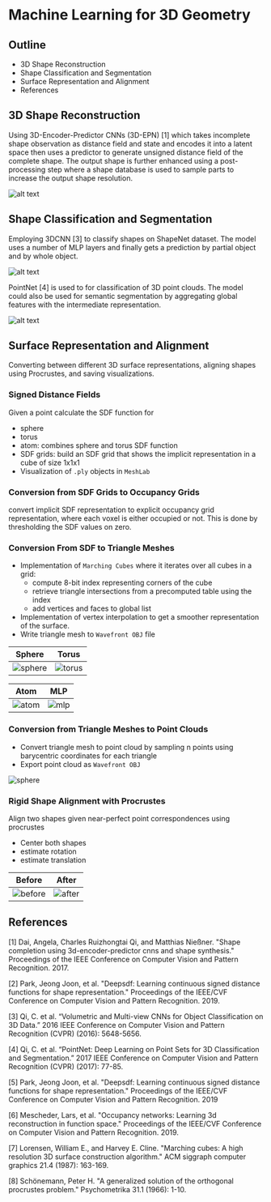 # Machine Learning for 3D Geometry

## Outline

- 3D Shape Reconstruction
- Shape Classification and Segmentation
- Surface Representation and Alignment
- References

## 3D Shape Reconstruction

Using 3D-Encoder-Predictor CNNs (3D-EPN) [1] which takes incomplete shape observation as distance field and state and encodes it into a latent space then uses a predictor to generate unsigned distance field of the complete shape. The output shape is further enhanced using a post-processing step where a shape database is used to sample parts to increase the output shape resolution.

![alt text](E3/exercise_3/images/3depn_teaser.png)

## Shape Classification and Segmentation

Employing 3DCNN [3] to classify shapes on ShapeNet dataset. The model uses a number of MLP layers and finally gets a prediction by partial object and by whole object.

![alt text](E2/exercise_2/images/3dcnn.png)

PointNet [4] is used to for classification of 3D point clouds. The model could also be used for semantic segmentation by aggregating global features with the intermediate representation.

![alt text](E2/exercise_2/images/pointnet.png)

## Surface Representation and Alignment

Converting between different 3D surface representations, aligning shapes using Procrustes, and saving visualizations.

### Signed Distance Fields

Given a point calculate the SDF function for

- sphere
- torus
- atom: combines sphere and torus SDF function
- SDF grids: build an SDF grid that shows the implicit representation in a cube of size 1x1x1
- Visualization of `.ply` objects in `MeshLab`

### Conversion from SDF Grids to Occupancy Grids

convert implicit SDF representation to explicit occupancy grid representation, where each voxel is either occupied or not. This is done by thresholding the SDF values on zero.

### Conversion From SDF to Triangle Meshes

- Implementation of `Marching Cubes` where it iterates over all cubes in a grid:
  - compute 8-bit index representing corners of the cube
  - retrieve triangle intersections from a precomputed table using the index
  - add vertices and faces to global list
- Implementation of vertex interpolation to get a smoother representation of the surface.
- Write triangle mesh to `Wavefront OBJ` file

Sphere            |  Torus
:-------------------------:|:-------------------------:
![sphere](./E1/images/marching-cubes-sphere.png) | ![torus](./E1/images/marching-cubes-torus.png)

Atom            |  MLP
:-------------------------:|:-------------------------:
![atom](./E1/images/marching-cubes-atom.png) | ![mlp](./E1/images/marching-cubes-mlp.png)

### Conversion from Triangle Meshes to Point Clouds

- Convert triangle mesh to point cloud by sampling n points using barycentric coordinates for each triangle
- Export point cloud as `Wavefront OBJ`

![sphere](./E1/images/atom-point-cloud.png)

### Rigid Shape Alignment with Procrustes

Align two shapes given near-perfect point correspondences using procrustes

- Center both shapes
- estimate rotation
- estimate translation

Before            |  After
:-------------------------:|:-------------------------:
![before](./E1/images/alignment-before.png) | ![after](./E1/images/alignment-after.png)

## References

[1] Dai, Angela, Charles Ruizhongtai Qi, and Matthias Nießner. "Shape completion using 3d-encoder-predictor cnns and shape synthesis." Proceedings of the IEEE Conference on Computer Vision and Pattern Recognition. 2017.

[2] Park, Jeong Joon, et al. "Deepsdf: Learning continuous signed distance functions for shape representation." Proceedings of the IEEE/CVF Conference on Computer Vision and Pattern Recognition. 2019.

[3] Qi, C. et al. “Volumetric and Multi-view CNNs for Object Classification on 3D Data.” 2016 IEEE Conference on Computer Vision and Pattern Recognition (CVPR) (2016): 5648-5656.

[4] Qi, C. et al. “PointNet: Deep Learning on Point Sets for 3D Classification and Segmentation.” 2017 IEEE Conference on Computer Vision and Pattern Recognition (CVPR) (2017): 77-85.

[5] Park, Jeong Joon, et al. "Deepsdf: Learning continuous signed distance functions for shape representation." Proceedings of the IEEE/CVF Conference on Computer Vision and Pattern Recognition. 2019

[6] Mescheder, Lars, et al. "Occupancy networks: Learning 3d reconstruction in function space." Proceedings of the IEEE/CVF Conference on Computer Vision and Pattern Recognition. 2019.

[7] Lorensen, William E., and Harvey E. Cline. "Marching cubes: A high resolution 3D surface construction algorithm." ACM siggraph computer graphics 21.4 (1987): 163-169.

[8] Schönemann, Peter H. "A generalized solution of the orthogonal procrustes problem." Psychometrika 31.1 (1966): 1-10.
